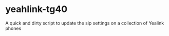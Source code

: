 # yeahlink-tg40
A quick and dirty script to update the sip settings on a collection of Yealink phones
